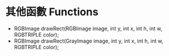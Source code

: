 # 其他函數 Functions

+ RGBImage drawRect(RGBImage image, int y, int x, int h, int w, RGBTRIPLE color);
+ RGBImage drawRect(GrayImage image, int y, int x, int h, int w, RGBTRIPLE color);
